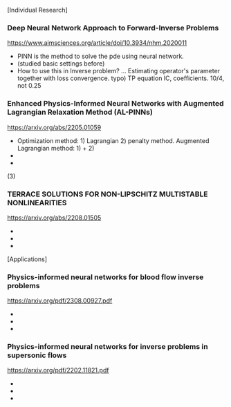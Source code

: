 [Individual Research]

### Deep Neural Network Approach to Forward-Inverse Problems

<https://www.aimsciences.org/article/doi/10.3934/nhm.2020011>

- PINN is the method to solve the pde using neural network.
- (studied basic settings before)
- How to use this in Inverse problem? ... Estimating operator's parameter together with loss convergence.
typo) TP equation IC, coefficients. 10/4, not 0.25

### Enhanced Physics-Informed Neural Networks with Augmented Lagrangian Relaxation Method (AL-PINNs)

<https://arxiv.org/abs/2205.01059>

- Optimization method: 1) Lagrangian 2) penalty method. Augmented Lagrangian method: 1) + 2)
-
-

(3)
### TERRACE SOLUTIONS FOR NON-LIPSCHITZ MULTISTABLE NONLINEARITIES
<https://arxiv.org/abs/2208.01505>

-
-
-






[Applications]

### Physics-informed neural networks for blood flow inverse problems

<https://arxiv.org/pdf/2308.00927.pdf>

-
-
-

### Physics-informed neural networks for inverse problems in supersonic flows

<https://arxiv.org/pdf/2202.11821.pdf>

-
-
-

